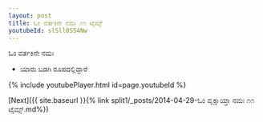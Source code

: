 ```yaml
---
layout: post
title: ಓಂ ವರ್ತಕಿನೇ ನಮಃ ೧೧ ಟೈಮ್ಸ್
youtubeId: slSll0S54Nw
---
```

 
 
 ಓಂ ವರ್ತಕಿನೇ ನಮಃ  
 
 -  ಯಾರು ಬಡಗಿ ರೂಪದಲ್ಲಿದ್ದಾರೆ 
 
  
 
  
 
 
 
 
 
 


{% include youtubePlayer.html id=page.youtubeId %}
 
[Next]({{ site.baseurl }}{% link  split1/_posts/2014-04-29-ಓಂ ವೃಕ್ಷಾಯ್ತಾ ನಮಃ ೧೧ ಟೈಮ್ಸ್.md%})
 
